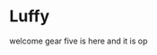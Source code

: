 # Luffy
welcome
gear five is here and it is op 
 
 
   
  
       
                         
                        
                                     
                                                      
                              
                                  
                   
         
    
 
